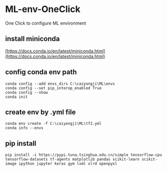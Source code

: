 # ML-env-OneClick
 One Click to configure ML environment

## install miniconda
[https://docs.conda.io/en/latest/miniconda.html](https://docs.conda.io/en/latest/miniconda.html)

## config conda env path
```
conda config --add envs_dirs C:\caiyongji\ML\envs 
conda config --set pip_interop_enabled True
conda config --show
conda init
```
## create env by .yml file
```
conda env create -f C:\caiyongji\ML\tf2.yml 
conda info --envs
```

## pip install 
```
pip install -i https://pypi.tuna.tsinghua.edu.cn/simple tensorflow-cpu tensorflow-datasets tf-agents matplotlib pandas scikit-learn scikit-image ipython jupyter keras gym lxml xlrd openpyxl
```
